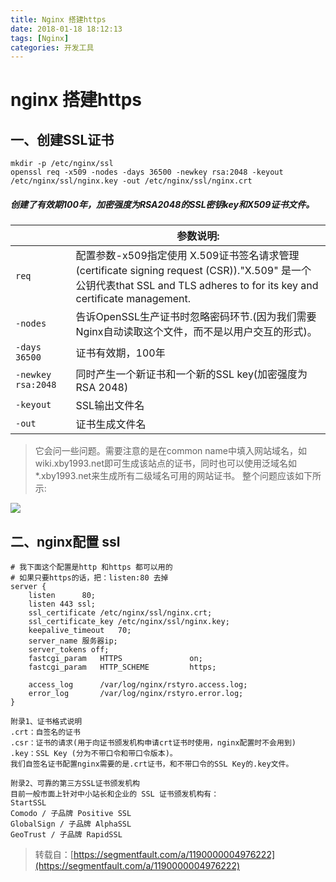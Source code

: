 ```yaml
---
title: Nginx 搭建https
date: 2018-01-18 18:12:13
tags: [Nginx]
categories: 开发工具
---
```

# nginx 搭建https

## 一、创建SSL证书
```
mkdir -p /etc/nginx/ssl
openssl req -x509 -nodes -days 36500 -newkey rsa:2048 -keyout /etc/nginx/ssl/nginx.key -out /etc/nginx/ssl/nginx.crt
```

##### 创建了有效期100年，加密强度为RSA2048的SSL密钥key和X509证书文件。
||参数说明:|
|--|--|
|`req`| 配置参数-x509指定使用 X.509证书签名请求管理(certificate signing request (CSR))."X.509" 是一个公钥代表that SSL and TLS adheres to for its key and certificate management.|
|`-nodes`| 告诉OpenSSL生产证书时忽略密码环节.(因为我们需要Nginx自动读取这个文件，而不是以用户交互的形式)。|
|`-days 36500`| 证书有效期，100年|
|`-newkey rsa:2048`| 同时产生一个新证书和一个新的SSL key(加密强度为RSA 2048)
|`-keyout`|SSL输出文件名|
|`-out`|证书生成文件名|
> 它会问一些问题。需要注意的是在common name中填入网站域名，如wiki.xby1993.net即可生成该站点的证书，同时也可以使用泛域名如*.xby1993.net来生成所有二级域名可用的网站证书。
整个问题应该如下所示:

![](/upload/images/78490.png)

## 二、nginx配置 ssl
```
# 我下面这个配置是http 和https 都可以用的
# 如果只要https的话，把：listen:80 去掉
server {
	listen      80;
	listen 443 ssl;
	ssl_certificate /etc/nginx/ssl/nginx.crt;
	ssl_certificate_key /etc/nginx/ssl/nginx.key;
	keepalive_timeout   70;
	server_name 服务器ip;
	server_tokens off;
	fastcgi_param   HTTPS               on;
	fastcgi_param   HTTP_SCHEME         https;

	access_log      /var/log/nginx/rstyro.access.log;
	error_log       /var/log/nginx/rstyro.error.log;
}

```


```
附录1、证书格式说明
.crt：自签名的证书
.csr：证书的请求(用于向证书颁发机构申请crt证书时使用，nginx配置时不会用到)
.key：SSL Key (分为不带口令和带口令版本)。
我们自签名证书配置nginx需要的是.crt证书，和不带口令的SSL Key的.key文件。
```

```
附录2、可靠的第三方SSL证书颁发机构
目前一般市面上针对中小站长和企业的 SSL 证书颁发机构有：
StartSSL
Comodo / 子品牌 Positive SSL
GlobalSign / 子品牌 AlphaSSL
GeoTrust / 子品牌 RapidSSL
```

> 转载自：[https://segmentfault.com/a/1190000004976222](https://segmentfault.com/a/1190000004976222)
